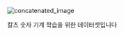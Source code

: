 ![concatenated_image](https://github.com/user-attachments/assets/18f6f94e-67e8-4300-a774-30a9aa1ec1bf)

칼츠 숫자 기계 학습을 위한 데이터셋입니다

